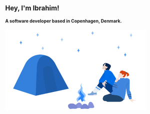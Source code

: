 ## Hey, I'm Ibrahim!
#### A software developer based in Copenhagen, Denmark.
<img width="450" src="https://raw.githubusercontent.com/ibrahimpg/ibrahimpg/main/blue-campers.png">
